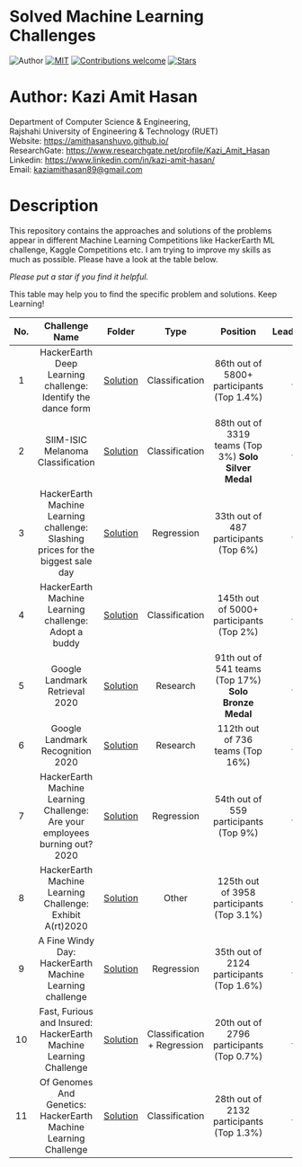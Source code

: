 # Solved Machine Learning Challenges

![Author](https://img.shields.io/badge/author-AmitHasanShuvo-orange)
[![MIT](https://img.shields.io/badge/license-MIT-5eba00.svg)](https://github.com/AmitHasanShuvo/Machine-Learning-Competitions/blob/master/LICENSE.md)
[![Contributions welcome](https://img.shields.io/badge/contributions-welcome-brightgreen.svg?style=flat)](https://github.com/AmitHasanShuvo/Machine-Learning-Competitions)
[![Stars](https://img.shields.io/github/stars/AmitHasanShuvo/Machine-Learning-Competitions.svg?style=social)](https://github.com/AmitHasanShuvo/Machine-Learning-Competitions/stargazers)

# Author: Kazi Amit Hasan

Department of Computer Science & Engineering, </br>
Rajshahi University of Engineering & Technology (RUET) </br>
Website: https://amithasanshuvo.github.io/ </br>
ResearchGate: https://www.researchgate.net/profile/Kazi_Amit_Hasan </br>
Linkedin: https://www.linkedin.com/in/kazi-amit-hasan/ </br>
Email: kaziamithasan89@gmail.com

# Description

This repository contains the approaches and solutions of the problems appear in different Machine Learning Competitions like HackerEarth ML challenge, Kaggle Competitions etc. I am trying to improve my skills as much as possible. Please have a look at the table below.

_Please put a star if you find it helpful._

This table may help you to find the specific problem and solutions. Keep Learning!

| No. |                                  Challenge Name                                  |                                                                                           Folder                                                                                            |      Type      |                       Position                        | LeaderBoard |
| :-: | :------------------------------------------------------------------------------: | :-----------------------------------------------------------------------------------------------------------------------------------------------------------------------------------------: | :------------: | :---------------------------------------------------: | :---------: |
|  1  |           HackerEarth Deep Learning challenge: Identify the dance form           |         [Solution](https://github.com/AmitHasanShuvo/HackerEarth-Machine-Learning-Challenges/tree/master/HackerEarth%20Deep%20Learning%20challenge%20Identify%20the%20dance%20form)         | Classification |       86th out of 5800+ participants (Top 1.4%)       | [Link](https://www.hackerearth.com/challenges/competitive/hackerearth-deep-learning-challenge-identify-dance-form/leaderboard/identify-the-dance-form-deea77f8/) |
|  2  |                        SIIM-ISIC Melanoma Classification                         |                                                                                        [Solution](https://github.com/AmitHasanShuvo/Solved-ML-Challenges/tree/master/Melanoma)                                                                                        | Classification | 88th out of 3319 teams (Top 3%) **Solo Silver Medal** | [Link](https://www.kaggle.com/c/siim-isic-melanoma-classification/leaderboard) |
|  3  | HackerEarth Machine Learning challenge: Slashing prices for the biggest sale day | [Solution](https://github.com/AmitHasanShuvo/Machine-Learning-Competitions/tree/master/HackerEarth%20Machine%20Learning%20challenge%20Slashing%20prices%20for%20the%20biggest%20sale%20day) |   Regression   |         33th out of 487 participants (Top 6%)         | [Link](https://www.kaggle.com/c/landmark-retrieval-2020/leaderboard) |
|  4  |              HackerEarth Machine Learning challenge: Adopt a buddy               |                                                                                        [Solution](#)                                                                                        | Classification |                        145th out of 5000+ participants (Top 2%)                       | [Link](https://www.hackerearth.com/challenges/competitive/hackerearth-machine-learning-challenge-pet-adoption/leaderboard/pet-adoption-9-5838c75b/) |
|  5  |                          Google Landmark Retrieval 2020                          |                                                                                        [Solution](#)                                                                                        |    Research    | 91th out of 541 teams (Top 17%) **Solo Bronze Medal** | [Link](https://www.kaggle.com/c/landmark-retrieval-2020/leaderboard) |
|  6  |                          Google Landmark Recognition 2020                          |                                                                                        [Solution](#)                                                                                        |    Research    | 112th out of 736 teams (Top 16%) | [Link](https://www.kaggle.com/c/landmark-recognition-2020/leaderboard) |
|  7  | HackerEarth Machine Learning Challenge: Are your employees burning out? 2020                          |                                                                                        [Solution](#)                                                                                        |    Regression    | 54th out of 559 participants (Top 9%) | [Link](https://www.hackerearth.com/challenges/competitive/hackerearth-machine-learning-challenge-predict-burnout-rate/leaderboard/predict-the-employee-burn-out-rate-7-6340b4e3/page/2/) |
|  8  | HackerEarth Machine Learning Challenge: Exhibit A(rt)2020                          |                                                                                        [Solution](#)                                                                                        |    Other    | 125th out of 3958 participants (Top 3.1%) | [Link](https://www.hackerearth.com/challenges/competitive/hackerearth-machine-learning-challenge-predict-shipping-cost/leaderboard/predict-the-cost-to-ship-the-sculptures-12-e7728f5d/page/3/) |
|  9  | A Fine Windy Day: HackerEarth Machine Learning challenge                        |                                                                                        [Solution](#)                                                                                        |    Regression    | 35th out of 2124 participants (Top 1.6%) | [Link](https://www.hackerearth.com/challenges/competitive/hackerearth-machine-learning-challenge-predict-windmill-power/leaderboard/predict-the-power-kwh-produced-from-the-windmills-8-f055f832/) |
|  10  | Fast, Furious and Insured: HackerEarth Machine Learning Challenge                      |                                                                                        [Solution](#)                                                                                        |    Classification + Regression    | 20th out of 2796 participants (Top 0.7%) | [Link](https://www.hackerearth.com/challenges/competitive/hackerearth-machine-learning-challenge-vehicle-insurance-claim/leaderboard/predict-the-condition-and-insurance-amount-21-fb647347/) |
|  11  | Of Genomes And Genetics: HackerEarth Machine Learning Challenge                       |                                                                                        [Solution](#)                                                                                        |    Classification    | 28th out of 2132 participants (Top 1.3%) | [Link](https://www.hackerearth.com/challenges/competitive/hackerearth-machine-learning-challenge-genetic-testing/leaderboard/predict-the-genetic-disorders-9-76826a5e/) |


